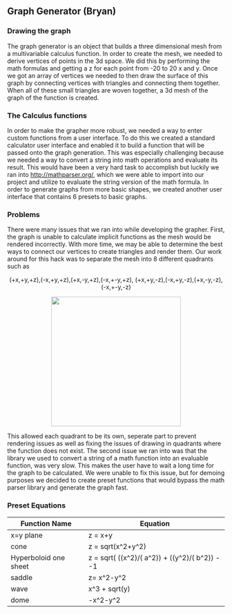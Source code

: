 ## Graph Generator (Bryan)
### Drawing the graph
The graph generator is an object that builds a three dimensional mesh from a multivariable calculus function. In order to create the mesh, we needed to derive vertices of points in the 3d space. We did this by performing the math formulas and getting a z for each point from -20 to 20 x and y. Once we got an array of vertices we needed to then draw the surface of this graph by connecting vertices with triangles and connecting them together. When all of these small triangles are woven together, a 3d mesh of the graph of the function is created. 

### The Calculus functions
In order to make the grapher more robust, we needed a way to enter custom functions from a user interface. To do this we created a standard calculator user interface and enabled it to build a function that will be passed onto the graph generation. This was especially challenging because we needed a way to convert a string into math operations and evaluate its result. This would have been a very hard task to accomplish but luckily we ran into http://mathparser.org/, which we were able to import into our project and utilize to evaluate the string version of the math formula. In order to generate graphs from more basic shapes, we created another user interface that contains 6 presets to basic graphs.

### Problems
There were many issues that we ran into while developing the grapher. First, the graph is unable to calculate implicit functions as the mesh would be rendered incorrectly. With more time, we may be able to determine the best ways to connect our vertices to create triangles and render them. Our work around for this hack was to separate the mesh into 8 different quadrants such as

<p align="center">
        (+x,+y,+z),(-x,+y,+z),(+x,-y,+z),(-x,+-y,+z),
        (+x,+y,-z),(-x,+y,-z),(+x,-y,-z),(-x,+-y,-z)
</p>
<p align="center">
  <img width="300" height="300" src="https://upload.wikimedia.org/wikipedia/commons/thumb/6/60/Octant_numbers.svg/220px-Octant_numbers.svg.png">
</p>

This allowed each quadrant to be its own, seperate part to prevent rendering issues as well as fixing the issues of drawing in quadrants where the function does not exist. The second issue we ran into was that the library we used to convert a string of a math function into an evaluable function, was very slow. This makes the user have to wait a long time for the graph to be calculated. We were unable to fix this issue, but for demoing purposes we decided to create preset functions that would bypass the math parser library and generate the graph fast.

### Preset Equations

| Function Name | Equation |
| --- | --- |
| x=y plane | z = x+y |
| cone | z = sqrt(x^2+y^2)|
|Hyperboloid one sheet | z = sqrt( ((x^2)/( a^2)) + ((y^2)/( b^2)) - -1|
|saddle | z= x^2-y^2 |
|wave | x^3 + sqrt(y) |
|dome | -x^2-y^2 |
